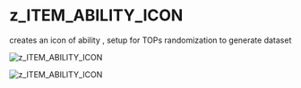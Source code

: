 # z_ITEM_ABILITY_ICON

creates an icon of ability , setup for TOPs randomization to generate dataset

![z_ITEM_ABILITY_ICON](https://raw.githubusercontent.com/CorvaeOboro/zenv/master/hip/z_ITEM_ABILITY_ICON/z_ITEM_ABILITY_ICON.jpg?raw=true "z_ITEM_ABILITY_ICON")

![z_ITEM_ABILITY_ICON](https://raw.githubusercontent.com/CorvaeOboro/zenv/master/hip/z_ITEM_ABILITY_ICON/gen_icon_procgen_comp.jpg?raw=true "z_ITEM_ABILITY_ICON")